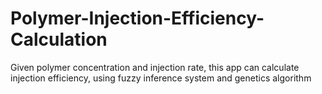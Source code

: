 # Polymer-Injection-Efficiency-Calculation
Given polymer concentration and injection rate, this app can calculate injection efficiency, using fuzzy inference system and genetics algorithm
